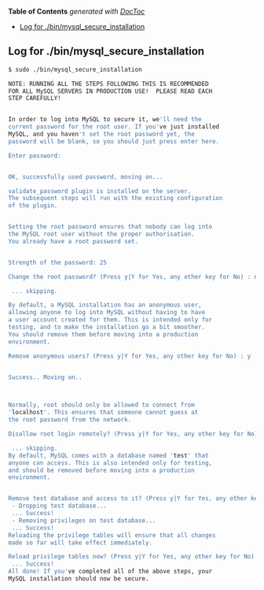 <!-- START doctoc generated TOC please keep comment here to allow auto update -->
<!-- DON'T EDIT THIS SECTION, INSTEAD RE-RUN doctoc TO UPDATE -->
**Table of Contents**  *generated with [DocToc](https://github.com/thlorenz/doctoc)*

- [Log for ./bin/mysql_secure_installation](#log-for-binmysql_secure_installation)

<!-- END doctoc generated TOC please keep comment here to allow auto update -->

## Log for ./bin/mysql_secure_installation
```bash
$ sudo ./bin/mysql_secure_installation

NOTE: RUNNING ALL THE STEPS FOLLOWING THIS IS RECOMMENDED
FOR ALL MySQL SERVERS IN PRODUCTION USE!  PLEASE READ EACH
STEP CAREFULLY!


In order to log into MySQL to secure it, we'll need the
current password for the root user. If you've just installed
MySQL, and you haven't set the root password yet, the
password will be blank, so you should just press enter here.

Enter password:


OK, successfully used password, moving on...

validate_password plugin is installed on the server.
The subsequent steps will run with the existing configuration
of the plugin.


Setting the root password ensures that nobody can log into
the MySQL root user without the proper authorisation.
You already have a root password set.


Strength of the password: 25

Change the root password? (Press y|Y for Yes, any other key for No) : n

 ... skipping.

By default, a MySQL installation has an anonymous user,
allowing anyone to log into MySQL without having to have
a user account created for them. This is intended only for
testing, and to make the installation go a bit smoother.
You should remove them before moving into a production
environment.

Remove anonymous users? (Press y|Y for Yes, any other key for No) : y


Success.. Moving on..



Normally, root should only be allowed to connect from
'localhost'. This ensures that someone cannot guess at
the root password from the network.

Disallow root login remotely? (Press y|Y for Yes, any other key for No) : n

 ... skipping.
By default, MySQL comes with a database named 'test' that
anyone can access. This is also intended only for testing,
and should be removed before moving into a production
environment.


Remove test database and access to it? (Press y|Y for Yes, any other key for No) : y
 - Dropping test database...
 ... Success!
 - Removing privileges on test database...
 ... Success!
Reloading the privilege tables will ensure that all changes
made so far will take effect immediately.

Reload privilege tables now? (Press y|Y for Yes, any other key for No) : y
 ... Success!
All done! If you've completed all of the above steps, your
MySQL installation should now be secure.
```
